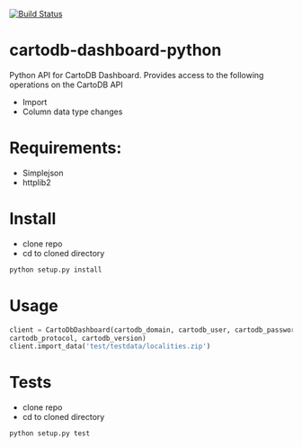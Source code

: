 [![Build Status](https://buildhive.cloudbees.com/job/realestate-com-au/job/cartodb-dashboard-python/badge/icon)](https://buildhive.cloudbees.com/job/realestate-com-au/job/cartodb-dashboard-python/)

cartodb-dashboard-python
========================

Python API for CartoDB Dashboard. Provides access to the following operations on the CartoDB API

+ Import
+ Column data type changes

# Requirements: 

+ Simplejson
+ httplib2

# Install

+ clone repo
+ cd to cloned directory

```bash
python setup.py install
```

# Usage

```python
client = CartoDbDashboard(cartodb_domain, cartodb_user, cartodb_password, cartodb_host+':'+cartodb_api_port,
cartodb_protocol, cartodb_version)
client.import_data('test/testdata/localities.zip')
```


# Tests

+ clone repo
+ cd to cloned directory

```bash
python setup.py test
```

